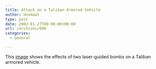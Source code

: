 ```yaml
---
title: Attack on a Taliban Armored Vehicle
author: Unxmaal
type: post
date: 2002-01-27T00:00:00+00:00
url: /archives/600
categories:
  - General

---
```

This [image][1] shows the effects of two laser-guided bombs on a Taliban armored vehicle.

 [1]: taliban_boom.jpg